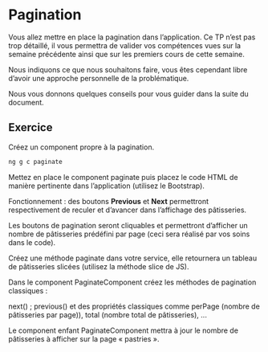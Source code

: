 # Pagination

Vous allez mettre en place la pagination dans l’application. Ce TP n’est pas
trop détaillé, il vous permettra de valider vos compétences vues sur la semaine précédente ainsi 
que sur les premiers cours de cette semaine.

Nous indiquons ce que nous souhaitons faire, vous êtes cependant libre d’avoir
une approche personnelle de la problématique.

Nous vous donnons quelques conseils pour vous guider dans la suite du document.

## Exercice

Créez un component propre à la pagination.

```bash
ng g c paginate
```

Mettez en place le component paginate puis placez le code HTML de manière
pertinente dans l’application (utilisez le Bootstrap).

Fonctionnement : des boutons **Previous** et **Next** permettront respectivement de
reculer et d’avancer dans l’affichage des pâtisseries.

Les boutons de pagination seront cliquables et permettront d’afficher un nombre
de pâtisseries prédéfini par page (ceci sera réalisé par vos soins dans le code).

Créez une méthode paginate dans votre service, elle retournera un tableau
de pâtisseries slicées (utilisez la méthode slice de JS).

Dans le component PaginateComponent créez les méthodes de pagination classiques :

next() ; previous() et des propriétés classiques comme perPage (nombre
de pâtisseries par page)), total (nombre total de pâtisseries), ...

Le component enfant PaginateComponent mettra à jour le nombre de pâtisseries à
afficher sur la page « pastries ».

